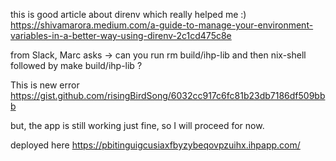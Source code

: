 this is good article about direnv which really helped me :)
https://shivamarora.medium.com/a-guide-to-manage-your-environment-variables-in-a-better-way-using-direnv-2c1cd475c8e


from Slack, Marc asks ->
can you run rm build/ihp-lib and then nix-shell followed by make build/ihp-lib ?

This is new error
https://gist.github.com/risingBirdSong/6032cc917c6fc81b23db7186df509bbb

but, the app is still working just fine, so I will proceed for now.


deployed here 
https://pbitinguigcusiaxfbyzybeqovpzuihx.ihpapp.com/